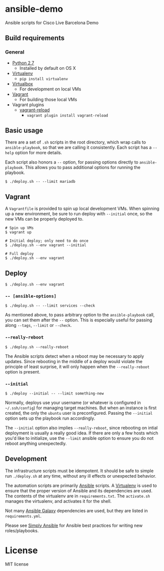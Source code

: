# ansible-demo

Ansible scripts for Cisco Live Barcelona Demo

## Build requirements

### General

 * [Python 2.7](https://www.python.org/)
   * Installed by default on OS X
 * [Virtualenv][]
   * `pip install virtualenv`
 * [Virtualbox][]
   * For development on local VMs
 * [Vagrant][]
   * For building those local VMs
 * Vagrant plugins
   * [vagrant-reload](https://github.com/aidanns/vagrant-reload)
     * `vagrant plugin install vagrant-reload`

## Basic usage

There are a set of `.sh` scripts in the root directory, which wrap calls to
`ansible-playbook`, so that we are calling it consistently. Each script has a
`--help` option for more details.

Each script also honors a `--` option, for passing options directly to
`ansible-playbook`. This allows you to pass additional options for running the
playbook.

    $ ./deploy.sh -- --limit mariadb

## Vagrant

A `Vagrantfile` is provided to spin up local development VMs. When spinning up a
new environment, be sure to run deploy with `--initial` once, so the new VMs can
be properly deployed to.

    # Spin up VMs
    $ vagrant up

    # Initial deploy; only need to do once
    $ ./deploy.sh --env vagrant --initial

    # Full deploy
    $ ./deploy.sh --env vagrant

## Deploy

    $ ./deploy.sh --env vagrant

### `-- [ansible-options]`

    $ ./deploy.sh -- --limit services --check

As mentioned above, to pass arbitrary option to the `ansible-playbook` call, you
can set them after the `--` option. This is especially useful for passing along
`--tags`, `--limit` or `--check`.

### `--really-reboot`

    $ ./deploy.sh --really-reboot

The Ansible scripts detect when a reboot may be necessary to apply updates.
Since rebooting in the middle of a deploy would violate the principle of least
surprise, it will only happen when the `--really-reboot` option is present.

### `--initial`

    $ ./deploy --initial -- --limit something-new

Normally, deploys use your username (or whatever is configured in
`~/.ssh/config`) for managing target machines. But when an instance is first
created, the only the `ubuntu` user is preconfigured. Passing the `--initial`
option sets up the playbook run accordingly.

The `--initial` option also implies `--really-reboot`, since rebooting on intial
deployment is usually a really good idea. If there are only a few hosts which
you'd like to initialize, use the `--limit` ansible option to ensure you do not
reboot anything unexpectedly.

## Development

The infrastructure scripts must be idempotent. It should be safe to simple run
`./deploy.sh` at any time, without any ill effects or unexpected behavior.

The automation scripts are primarily [Ansible][] scripts. A [Virtualenv][] is
used to ensure that the proper version of Ansible and its dependencies are used.
The contents of the virtualenv are in `requirements.txt`. The `activate.sh`
manages the virtualenv, and activates it for the shell.

Not many [Ansible Galaxy][] dependencies are used, but they are listed in
`requirements.yml`.

Please see [Simply Ansible][] for Ansible best practices for writing new
roles/playbooks.

# License

MIT license

 [ansible galaxy]: https://galaxy.ansible.com/
 [ansible]: https://www.ansible.com/
 [simply ansible]: https://github.com/building5/simply-ansible/tree/master/docs
 [vagrant]: https://www.vagrantup.com
 [virtualbox]: https://www.virtualbox.org/
 [virtualenv]: https://virtualenv.pypa.io/en/stable/

